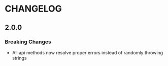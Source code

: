 CHANGELOG
=========

## 2.0.0

### Breaking Changes

* All api methods now resolve proper errors instead of randomly throwing strings
